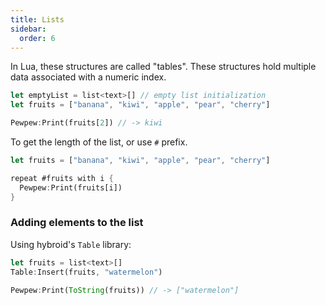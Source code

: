 ```yaml
---
title: Lists
sidebar:
  order: 6
---
```


In Lua, these structures are called "tables". These structures hold multiple data associated with a numeric index.

```rs
let emptyList = list<text>[] // empty list initialization
let fruits = ["banana", "kiwi", "apple", "pear", "cherry"]

Pewpew:Print(fruits[2]) // -> kiwi
```

To get the length of the list, or use `#` prefix.

```rs
let fruits = ["banana", "kiwi", "apple", "pear", "cherry"]

repeat #fruits with i {
  Pewpew:Print(fruits[i])
}
```

### Adding elements to the list

Using hybroid's `Table` library:

```rs
let fruits = list<text>[]
Table:Insert(fruits, "watermelon")

Pewpew:Print(ToString(fruits)) // -> ["watermelon"]
```
